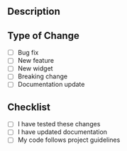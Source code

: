 ## Description

<!-- Provide a clear description of your changes -->

## Type of Change

-   [ ] Bug fix
-   [ ] New feature
-   [ ] New widget
-   [ ] Breaking change
-   [ ] Documentation update

## Checklist

-   [ ] I have tested these changes
-   [ ] I have updated documentation
-   [ ] My code follows project guidelines
